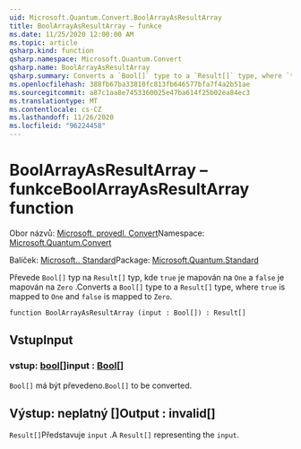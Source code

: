 ```yaml
---
uid: Microsoft.Quantum.Convert.BoolArrayAsResultArray
title: BoolArrayAsResultArray – funkce
ms.date: 11/25/2020 12:00:00 AM
ms.topic: article
qsharp.kind: function
qsharp.namespace: Microsoft.Quantum.Convert
qsharp.name: BoolArrayAsResultArray
qsharp.summary: Converts a `Bool[]` type to a `Result[]` type, where `true` is mapped to `One` and `false` is mapped to `Zero`.
ms.openlocfilehash: 388fb67ba33810fc813fb646577bfa7f4a2b51ae
ms.sourcegitcommit: a87c1aa8e7453360025e47ba614f25b02ea84ec3
ms.translationtype: MT
ms.contentlocale: cs-CZ
ms.lasthandoff: 11/26/2020
ms.locfileid: "96224458"
---
```

# <a name="boolarrayasresultarray-function"></a><span data-ttu-id="9f1dd-102">BoolArrayAsResultArray – funkce</span><span class="sxs-lookup"><span data-stu-id="9f1dd-102">BoolArrayAsResultArray function</span></span>

<span data-ttu-id="9f1dd-103">Obor názvů: [Microsoft. provedl. Convert](xref:Microsoft.Quantum.Convert)</span><span class="sxs-lookup"><span data-stu-id="9f1dd-103">Namespace: [Microsoft.Quantum.Convert](xref:Microsoft.Quantum.Convert)</span></span>

<span data-ttu-id="9f1dd-104">Balíček: [Microsoft.. Standard](https://nuget.org/packages/Microsoft.Quantum.Standard)</span><span class="sxs-lookup"><span data-stu-id="9f1dd-104">Package: [Microsoft.Quantum.Standard](https://nuget.org/packages/Microsoft.Quantum.Standard)</span></span>


<span data-ttu-id="9f1dd-105">Převede `Bool[]` typ na `Result[]` typ, kde `true` je mapován na `One` a `false` je mapován na `Zero` .</span><span class="sxs-lookup"><span data-stu-id="9f1dd-105">Converts a `Bool[]` type to a `Result[]` type, where `true` is mapped to `One` and `false` is mapped to `Zero`.</span></span>

```qsharp
function BoolArrayAsResultArray (input : Bool[]) : Result[]
```


## <a name="input"></a><span data-ttu-id="9f1dd-106">Vstup</span><span class="sxs-lookup"><span data-stu-id="9f1dd-106">Input</span></span>

### <a name="input--bool"></a><span data-ttu-id="9f1dd-107">vstup: [bool](xref:microsoft.quantum.lang-ref.bool)[]</span><span class="sxs-lookup"><span data-stu-id="9f1dd-107">input : [Bool](xref:microsoft.quantum.lang-ref.bool)[]</span></span>

<span data-ttu-id="9f1dd-108">`Bool[]` má být převedeno.</span><span class="sxs-lookup"><span data-stu-id="9f1dd-108">`Bool[]` to be converted.</span></span>



## <a name="output--__invalidresult__"></a><span data-ttu-id="9f1dd-109">Výstup: __neplatný <Result>__[]</span><span class="sxs-lookup"><span data-stu-id="9f1dd-109">Output : __invalid<Result>__[]</span></span>

<span data-ttu-id="9f1dd-110">`Result[]`Představuje `input` .</span><span class="sxs-lookup"><span data-stu-id="9f1dd-110">A `Result[]` representing the `input`.</span></span>